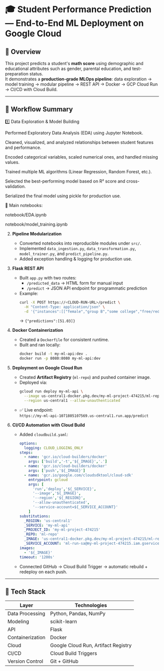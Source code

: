 # 🎓 Student Performance Prediction — End-to-End ML Deployment on Google Cloud

## 📖 Overview
This project predicts a student's **math score** using demographic and educational attributes such as gender, parental education, and test-preparation status.  
It demonstrates a **production-grade MLOps pipeline**: data exploration → model training → modular pipeline → REST API → Docker → GCP Cloud Run → CI/CD with Cloud Build.

---

## 🚀 Workflow Summary
1️⃣ Data Exploration & Model Building

Performed Exploratory Data Analysis (EDA) using Jupyter Notebook.

Cleaned, visualized, and analyzed relationships between student features and performance.

Encoded categorical variables, scaled numerical ones, and handled missing values.

Trained multiple ML algorithms (Linear Regression, Random Forest, etc.).

Selected the best-performing model based on R² score and cross-validation.

Serialized the final model using pickle for production use.

📁 Main notebooks:

notebook/EDA.ipynb

notebook/model_training.ipynb

2. **Pipeline Modularization**
   - Converted notebooks into reproducible modules under `src/`.
   - Implemented `data_ingestion.py`, `data_transformation.py`, `model_trainer.py`, and `predict_pipeline.py`.
   - Added exception handling & logging for production use.

3. **Flask REST API**
   - Built `app.py` with two routes:
     - `/predicted_data` → HTML form for manual input  
     - `/predict` → JSON API endpoint for programmatic prediction
   - Example:
     ```bash
     curl -X POST https://<CLOUD-RUN-URL>/predict \
       -H "Content-Type: application/json" \
       -d '{"instances":[["female","group B","some college","free/reduced","completed",53,66]]}'
     ```
     → `{"predictions":[51.03]}`

4. **Docker Containerization**
   - Created a `Dockerfile` for consistent runtime.
   - Built and ran locally:
     ```bash
     docker build -t my-ml-api:dev .
     docker run -p 8080:8080 my-ml-api:dev
     ```

5. **Deployment on Google Cloud Run**
   - Created **Artifact Registry** (`ml-repo`) and pushed container image.
   - Deployed via:
     ```bash
     gcloud run deploy my-ml-api \
       --image us-central1-docker.pkg.dev/my-ml-project-474215/ml-repo/my-ml-api:latest \
       --region us-central1 --allow-unauthenticated
     ```
   - ✅ Live endpoint:  
     `https://my-ml-api-1071805107569.us-central1.run.app/predict`

6. **CI/CD Automation with Cloud Build**
   - Added `cloudbuild.yaml`:
     ```yaml
     options:
       logging: CLOUD_LOGGING_ONLY
     steps:
       - name: 'gcr.io/cloud-builders/docker'
         args: ['build','-t','${_IMAGE}','.']
       - name: 'gcr.io/cloud-builders/docker'
         args: ['push','${_IMAGE}']
       - name: 'gcr.io/google.com/cloudsdktool/cloud-sdk'
         entrypoint: gcloud
         args: [
           'run','deploy','${_SERVICE}',
           '--image','${_IMAGE}',
           '--region','${_REGION}',
           '--allow-unauthenticated',
           '--service-account=${_SERVICE_ACCOUNT}'
         ]
     substitutions:
       _REGION: 'us-central1'
       _SERVICE: 'my-ml-api'
       _PROJECT_ID: 'my-ml-project-474215'
       _REPO: 'ml-repo'
       _IMAGE: 'us-central1-docker.pkg.dev/my-ml-project-474215/ml-repo/my-ml-api:${SHORT_SHA}'
       _SERVICE_ACCOUNT: 'ml-run-sa@my-ml-project-474215.iam.gserviceaccount.com'
     images:
       - '${_IMAGE}'
     timeout: '1200s'
     ```
   - Connected GitHub → Cloud Build Trigger → automatic rebuild + redeploy on each push.

---

## 🧰 Tech Stack
| Layer | Technologies |
|-------|---------------|
| Data Processing | Python, Pandas, NumPy |
| Modeling | scikit-learn |
| API | Flask |
| Containerization | Docker |
| Cloud | Google Cloud Run, Artifact Registry |
| CI/CD | Cloud Build Triggers |
| Version Control | Git + GitHub |


